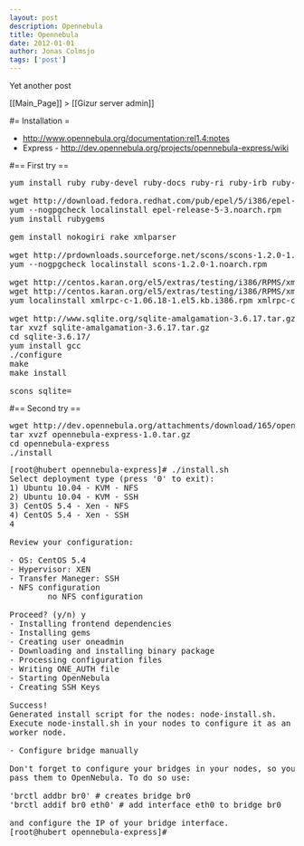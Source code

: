 ```yaml
---
layout: post
description: Opennebula
title: Opennebula
date: 2012-01-01
author: Jonas Colmsjo
tags: ['post']
---
```


Yet another post





[[Main_Page]] > [[Gizur server admin]]

#= Installation =

* http://www.opennebula.org/documentation:rel1.4:notes
* Express - http://dev.opennebula.org/projects/opennebula-express/wiki

#== First try ==

<pre>
yum install ruby ruby-devel ruby-docs ruby-ri ruby-irb ruby-rdoc

wget http://download.fedora.redhat.com/pub/epel/5/i386/epel-release-5-3.noarch.rpm
yum --nogpgcheck localinstall epel-release-5-3.noarch.rpm
yum install rubygems

gem install nokogiri rake xmlparser

wget http://prdownloads.sourceforge.net/scons/scons-1.2.0-1.noarch.rpm
yum --nogpgcheck localinstall scons-1.2.0-1.noarch.rpm

wget http://centos.karan.org/el5/extras/testing/i386/RPMS/xmlrpc-c-1.06.18-1.el5.kb.i386.rpm
wget http://centos.karan.org/el5/extras/testing/i386/RPMS/xmlrpc-c-devel-1.06.18-1.el5.kb.i386.rpm
yum localinstall xmlrpc-c-1.06.18-1.el5.kb.i386.rpm xmlrpc-c-devel-1.06.18-1.el5.kb.i386.rpm

wget http://www.sqlite.org/sqlite-amalgamation-3.6.17.tar.gz
tar xvzf sqlite-amalgamation-3.6.17.tar.gz
cd sqlite-3.6.17/
yum install gcc
./configure
make
make install

scons sqlite=<path where you installed sqlite>
</pre>


#== Second try ==

<pre>
wget http://dev.opennebula.org/attachments/download/165/opennebula-express-1.0.tar.gz
tar xvzf opennebula-express-1.0.tar.gz
cd opennebula-express
./install
</pre>

<pre>
[root@hubert opennebula-express]# ./install.sh
Select deployment type (press '0' to exit):
1) Ubuntu 10.04 - KVM - NFS
2) Ubuntu 10.04 - KVM - SSH
3) CentOS 5.4 - Xen - NFS
4) CentOS 5.4 - Xen - SSH
4

Review your configuration:

- OS: CentOS 5.4
- Hypervisor: XEN
- Transfer Maneger: SSH
- NFS configuration
        no NFS configuration

Proceed? (y/n) y
- Installing frontend dependencies
- Installing gems
- Creating user oneadmin
- Downloading and installing binary package
- Processing configuration files
- Writing ONE_AUTH file
- Starting OpenNebula
- Creating SSH Keys

Success!
Generated install script for the nodes: node-install.sh.
Execute node-install.sh in your nodes to configure it as an OpenNebula
worker node.

- Configure bridge manually

Don't forget to configure your bridges in your nodes, so you can
pass them to OpenNebula. To do so use:

'brctl addbr br0' # creates bridge br0
'brctl addif br0 eth0' # add interface eth0 to bridge br0

and configure the IP of your bridge interface.
[root@hubert opennebula-express]#


</pre>
